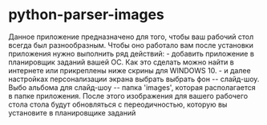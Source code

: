# python-parser-images
Данное приложение предназначено для того, чтобы ваш рабочий стол всегда был разнообразным.
Чтобы оно работало вам после установки приложения нужно выполнить ряд действий:
    - добавить приложение в планировщик заданий вашей ОС. Как это сделать можно найти в интернете или  прикреплены ниже скрины для WINDOWS 10.
    - и далее настройках персонализации экрана выбрать выбрать фон -- слайд-шоу. Выбо альбома для слайд-шоу -- папка 'images', которая располагается в папке приложения.
После этого изображения для вашего рабочего стола стола будут обновляться с переодичностью, которую вы установите в планировщике заданий
